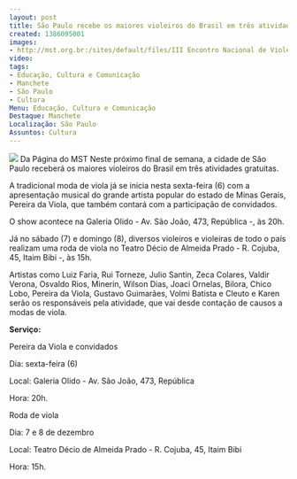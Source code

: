 ```yaml
---
layout: post
title: São Paulo recebe os maiores violeiros do Brasil em três atividades gratuitas
created: 1386095001
images:
- http://mst.org.br:/sites/default/files/III Encontro Nacional de Violeiros.jpg
video: 
tags:
- Educação, Cultura e Comunicação
- Manchete
- São Paulo
- Cultura
Menu: Educação, Cultura e Comunicação
Destaque: Manchete
Localização: São Paulo
Assuntos: Cultura
---
```



![](/sites/default/files/III%20Encontro%20Nacional%20de%20Violeiros.jpg)
Da Página do MST
Neste próximo final de semana, a cidade de São Paulo receberá os maiores violeiros do Brasil em três atividades gratuitas.   


A tradicional moda de viola já se inicia nesta sexta-feira (6) com a apresentação musical do grande artista popular do estado de Minas Gerais, Pereira da Viola, que também contará com a participação de convidados. 


O show acontece na Galeria Olido - Av. São João, 473, República -, às 20h.


Já no sábado (7) e domingo (8), diversos violeiros e violeiras de todo o país realizam uma roda de viola no Teatro Décio de Almeida Prado - R. Cojuba, 45, Itaim Bibi -, às 15h.


Artistas como Luiz Faria, Rui Torneze, Julio Santin, Zeca Colares, Valdir Verona, Osvaldo Rios, Minerin, Wilson Dias, Joaci Ornelas, Bilora, Chico Lobo, Pereira da Viola, Gustavo Guimarães, Volmi Batista e Cleuto e Karen serão os responsáveis pela atividade, que vai desde contação de causos a modas de viola.


**Serviço:**

Pereira da Viola e convidados

Dia: sexta-feira (6)

Local: Galeria Olido - Av. São João, 473, República

Hora: 20h.


Roda de viola

Dia: 7 e 8 de dezembro 

Local: Teatro Décio de Almeida Prado - R. Cojuba, 45, Itaim Bibi 

Hora: 15h.
